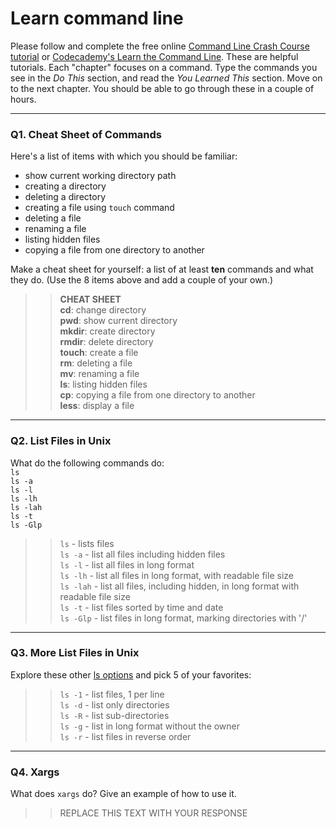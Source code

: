 # Learn command line

Please follow and complete the free online [Command Line Crash Course
tutorial](https://web.archive.org/web/20160708171659/http://cli.learncodethehardway.org/book/) or [Codecademy's Learn the Command Line](https://www.codecademy.com/learn/learn-the-command-line). These are helpful tutorials. Each "chapter" focuses on a command. Type the commands you see in the _Do This_ section, and read the _You Learned This_ section. Move on to the next chapter. You should be able to go through these in a couple of hours.

---

### Q1.  Cheat Sheet of Commands  

Here's a list of items with which you should be familiar:  
* show current working directory path
* creating a directory
* deleting a directory
* creating a file using `touch` command
* deleting a file
* renaming a file
* listing hidden files
* copying a file from one directory to another

Make a cheat sheet for yourself: a list of at least **ten** commands and what they do.  (Use the 8 items above and add a couple of your own.)  

> > **CHEAT SHEET**  
**cd**: change directory  
**pwd**: show current directory  
**mkdir**: create directory  
**rmdir**: delete directory  
**touch**: create a file  
**rm**: deleting a file  
**mv**: renaming a file  
**ls**: listing hidden files  
**cp**: copying a file from one directory to another  
**less**: display a file  


---

### Q2.  List Files in Unix   

What do the following commands do:  
`ls`  
`ls -a`  
`ls -l`  
`ls -lh`  
`ls -lah`  
`ls -t`  
`ls -Glp`  

> > `ls` - lists files  
`ls -a` - list all files including hidden files  
`ls -l` - list all files in long format     
`ls -lh` - list all files in long format, with readable file size  
`ls -lah` - list all files, including hidden, in long format with readable file size  
`ls -t` - list files sorted by time and date  
`ls -Glp` - list files in long format, marking directories with '/'  

---

### Q3.  More List Files in Unix  

Explore these other [ls options](http://www.techonthenet.com/unix/basic/ls.php) and pick 5 of your favorites:

> > `ls -1` - list files, 1 per line  
`ls -d` - list only directories  
`ls -R` - list sub-directories  
`ls -g` - list in long format without the owner  
`ls -r` - list files in reverse order  

---

### Q4.  Xargs   

What does `xargs` do? Give an example of how to use it.

> > REPLACE THIS TEXT WITH YOUR RESPONSE

 

